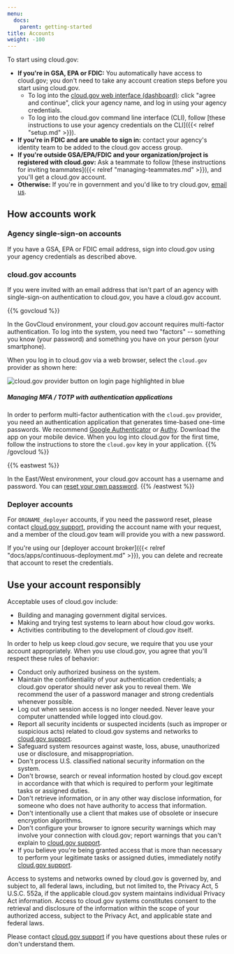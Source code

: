 ```yaml
---
menu:
  docs:
    parent: getting-started
title: Accounts
weight: -100
---
```


To start using cloud.gov:

* **If you're in GSA, EPA or FDIC:** You automatically have access to cloud.gov; you don't need to take any account creation steps before you start using cloud.gov.
    * To log into the [cloud.gov web interface (dashboard)](https://dashboard.cloud.gov/): click "agree and continue", click your agency name, and log in using your agency credentials.
    * To log into the cloud.gov command line interface (CLI), follow [these instructions to use your agency credentials on the CLI]({{< relref "setup.md" >}}).
* **If you're in FDIC and are unable to sign in:** contact your agency's identity team to be added to the cloud.gov access group.
* **If you're outside GSA/EPA/FDIC and your organization/project is registered with cloud.gov:** Ask a teammate to follow [these instructions for inviting teammates]({{< relref "managing-teammates.md" >}}), and you'll get a cloud.gov account.
* **Otherwise:** If you're in government and you'd like to try cloud.gov, [email us](/help/).

## How accounts work

### Agency single-sign-on accounts

If you have a GSA, EPA or FDIC email address, sign into cloud.gov using your agency credentials as described above.

### cloud.gov accounts

If you were invited with an email address that isn't part of an agency with single-sign-on authentication to cloud.gov, you have a cloud.gov account.

{{% govcloud %}}

In the GovCloud environment, your cloud.gov account requires multi-factor authentication. To log into the system, you need two "factors" -- something you know (your password) and something you have on your person (your smartphone).

When you log in to cloud.gov via a web browser, select the `cloud.gov` provider as shown here:

![cloud.gov provider button on login page highlighted in blue](/img/cloud-gov-idp-button-cropped.png "cloud.gov provider button to login page is highlighted in blue")

##### Managing MFA / TOTP with authentication applications

In order to perform multi-factor authentication with the `cloud.gov` provider, you need an authentication application that generates time-based one-time passwords. We recommend [Google Authenticator](https://support.google.com/accounts/answer/1066447?hl=en) or [Authy](https://www.authy.com/app/mobile). Download the app on your mobile device. When you log into cloud.gov for the first time, follow the instructions to store the `cloud.gov` key in your application.
{{% /govcloud %}}

{{% eastwest %}}

In the East/West environment, your cloud.gov account has a username and password. You can [reset your own password](https://login.cloud.gov/forgot_password).
{{% /eastwest %}}

### Deployer accounts

For `ORGNAME_deployer` accounts, if you need the password reset, please contact [cloud.gov support](/help/), providing the account name with your request, and a member of the cloud.gov team will provide you with a new password.

If you're using our [deployer account broker]({{< relref "docs/apps/continuous-deployment.md" >}}), you can delete and recreate that account to reset the credentials.

## Use your account responsibly

Acceptable uses of cloud.gov include:

* Building and managing government digital services.
* Making and trying test systems to learn about how cloud.gov works.
* Activities contributing to the development of cloud.gov itself.

In order to help us keep cloud.gov secure, we require that you use your account appropriately. When you use cloud.gov, you agree that you'll respect these rules of behavior:

- Conduct only authorized business on the system.
- Maintain the confidentiality of your authentication credentials; a cloud.gov operator should never ask you to reveal them. We recommend the user of a password manager and strong credentials whenever possible.
- Log out when session access is no longer needed. Never leave your computer unattended while logged into cloud.gov.
- Report all security incidents or suspected incidents (such as improper or suspicious acts) related to cloud.gov systems and networks to [cloud.gov support](/help/).
- Safeguard system resources against waste, loss, abuse, unauthorized use or disclosure, and misappropriation.
- Don't process U.S. classified national security information on the system.
- Don't browse, search or reveal information hosted by cloud.gov except in accordance with that which is required to perform your legitimate tasks or assigned duties.
- Don't retrieve information, or in any other way disclose information, for someone who does not have authority to access that information.
- Don't intentionally use a client that makes use of obsolete or insecure encryption algorithms.
- Don't configure your browser to ignore security warnings which may involve your connection with cloud.gov; report warnings that you can't explain to [cloud.gov support](/help/).
- If you believe you're being granted access that is more than necessary to perform your legitimate tasks or assigned duties, immediately notify [cloud.gov support](/help/).

Access to systems and networks owned by cloud.gov is governed by, and subject to, all federal laws, including, but not limited to, the Privacy Act, 5 U.S.C. 552a, if the applicable cloud.gov system maintains individual Privacy Act information. Access to cloud.gov systems constitutes consent to the retrieval and disclosure of the information within the scope of your authorized access, subject to the Privacy Act, and applicable state and federal laws.

Please contact [cloud.gov support](/help/) if you have questions about these rules or don't understand them.
